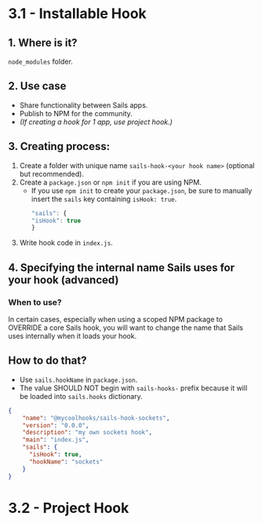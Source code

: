 # 3.1 - Installable Hook
## 1. Where is it?
`node_modules` folder.
## 2. Use case
- Share functionality between Sails apps.
- Publish to NPM for the community.
- *(If creating a hook for 1 app, use project hook.)*
## 3. Creating process:
1. Create a folder with unique name `sails-hook-<your hook name>` (optional but recommended).
2. Create a `package.json` or `npm init` if you are using NPM.
   - If you use `npm init` to create your `package.json`, be sure to manually insert the `sails` key containing `isHook: true`.
        ```js
        "sails": {
        "isHook": true
        }
        ```
3. Write hook code in `index.js`.

## 4. Specifying the internal name Sails uses for your hook (advanced)
### When to use?
In certain cases, especially when using a scoped NPM package to OVERRIDE a core Sails hook, you will want to change the name that Sails uses internally when it loads your hook.
## How to do that?
- Use `sails.hookName` in `package.json`.
- The value SHOULD NOT begin with `sails-hooks-` prefix because it will be loaded into `sails.hooks` dictionary.
```json
{
    "name": "@mycoolhooks/sails-hook-sockets",
    "version": "0.0.0",
    "description": "my own sockets hook",
    "main": "index.js",
    "sails": {
      "isHook": true,
      "hookName": "sockets"
    }
}
```
# 3.2 - Project Hook